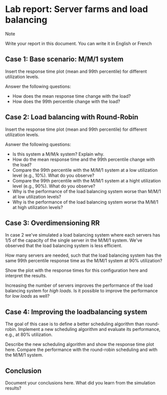 Lab report: Server farms and load balancing
===========================================

> [!NOTE]
> Write your report in this document. You can write it in English or French



Case 1: Base scenario: M/M/1 system
-----------------------------------

Insert the response time plot (mean and 99th percentile) for different utilization levels.

Answer the following questions:

- How does the mean response time change with the load?
- How does the 99th percentile change with the load? 



Case 2: Load balancing with Round-Robin
---------------------------------------

Insert the response time plot (mean and 99th percentile) for different utilization levels.

Asnwer the following questions:

- Is this system a M/M/k system? Explain why.
- How do the mean response time and the 99th percentile change with the load?
- Compare the 99th percentile with the M/M/1 system at a low utilization level (e.g., 10%). What do you observe?
- Compare the 99th percentile with the M/M/1 system at a hight utilization level (e.g., 90%). What do you observe?
- Why is the performance of the load balancing system worse than M/M/1 at low utilization levels?
- Why is the performance of the load balancing system worse tha M/M/1 at high utilization levels?



Case 3: Overdimensioning RR
---------------------------

In case 2 we've simulated a load balancing system where each servers has 1/5 of the capacity of the single server in the M/M/1 system. We've observed that the load balancing system is less efficient.

How many servers are needed, such that the load balancing system has the same 99th percentile response time as the M/M/1 system at 90% utilization?

Show the plot with the response times for this configuration here and interpret the results.

Increasing the number of servers improves the performance of the load balancing system for *high loads*. Is it possible to improve the performance for *low loads* as well?



Case 4: Improving the loadbalancing system
------------------------------------------

The goal of this case is to define a better scheduling algorithm than round-robin. Implement a new scheduling algorithm and evaluate its performance, e.g., at 80% utilization.

Describe the new scheduling algorithm and show the response time plot here. Compare the performance with the round-robin scheduling and with the M/M/1 system.



Conclusion
----------

Document your conclusions here. What did you learn from the simulation results?
